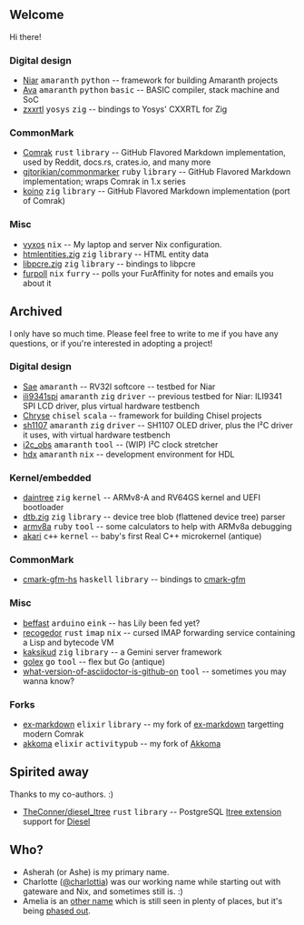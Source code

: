 ## Welcome

Hi there\!

### Digital design

* [Niar](https://github.com/kivikakk/niar) <kbd>amaranth</kbd> <kbd>python</kbd> -- framework for building Amaranth projects
* [Ava](https://sr.ht/~kivikakk/ava) <kbd>amaranth</kbd> <kbd>python</kbd> <kbd>basic</kbd> -- BASIC compiler, stack machine and SoC
* [zxxrtl](https://github.com/kivikakk/zxxrtl) <kbd>yosys</kbd> <kbd>zig</kbd> -- bindings to Yosys' CXXRTL for Zig
### CommonMark

* [Comrak](https://github.com/kivikakk/comrak) <kbd>rust</kbd> <kbd>library</kbd> -- GitHub Flavored Markdown implementation, used by Reddit, docs.rs, crates.io, and many more
* [gjtorikian/commonmarker](https://github.com/gjtorikian/commonmarker) <kbd>ruby</kbd> <kbd>library</kbd> -- GitHub Flavored Markdown implementation; wraps Comrak in 1.x series
* [koino](https://github.com/kivikakk/koino) <kbd>zig</kbd> <kbd>library</kbd> -- GitHub Flavored Markdown implementation (port of Comrak)
### Misc

* [vyxos](https://github.com/kivikakk/vyxos) <kbd>nix</kbd> -- My laptop and server Nix configuration.
* [htmlentities.zig](https://github.com/kivikakk/htmlentities.zig) <kbd>zig</kbd> <kbd>library</kbd> -- HTML entity data
* [libpcre.zig](https://github.com/kivikakk/libpcre.zig) <kbd>zig</kbd> <kbd>library</kbd> -- bindings to libpcre
* [furpoll](https://github.com/kivikakk/furpoll) <kbd>nix</kbd> <kbd>furry</kbd> -- polls your FurAffinity for notes and emails you about it
## Archived

I only have so much time. Please feel free to write to me if you have any questions, or if you're interested in adopting a project\!

### Digital design

* [Sae](https://github.com/kivikakk/sae) <kbd>amaranth</kbd> -- RV32I softcore -- testbed for Niar
* [ili9341spi](https://github.com/kivikakk/ili9341spi) <kbd>amaranth</kbd> <kbd>zig</kbd> <kbd>driver</kbd> -- previous testbed for Niar: ILI9341 SPI LCD driver, plus virtual hardware testbench
* [Chryse](https://github.com/kivikakk/chryse) <kbd>chisel</kbd> <kbd>scala</kbd> -- framework for building Chisel projects
* [sh1107](https://github.com/kivikakk/sh1107) <kbd>amaranth</kbd> <kbd>zig</kbd> <kbd>driver</kbd> -- SH1107 OLED driver, plus the I²C driver it uses, with virtual hardware testbench
* [i2c\_obs](https://github.com/kivikakk/i2c_obs) <kbd>amaranth</kbd> <kbd>tool</kbd> -- (WIP) I²C clock stretcher
* [hdx](https://github.com/kivikakk/hdx) <kbd>amaranth</kbd> <kbd>nix</kbd> -- development environment for HDL
### Kernel/embedded

* [daintree](https://github.com/kivikakk/daintree) <kbd>zig</kbd> <kbd>kernel</kbd> -- ARMv8-A and RV64GS kernel and UEFI bootloader
* [dtb.zig](https://github.com/kivikakk/dtb.zig) <kbd>zig</kbd> <kbd>library</kbd> -- device tree blob (flattened device tree) parser
* [armv8a](https://github.com/kivikakk/armv8a) <kbd>ruby</kbd> <kbd>tool</kbd> -- some calculators to help with ARMv8a debugging
* [akari](https://github.com/kivikakk/akari) <kbd>c++</kbd> <kbd>kernel</kbd> -- baby's first Real C++ microkernel (antique)
### CommonMark

* [cmark-gfm-hs](https://github.com/kivikakk/cmark-gfm-hs) <kbd>haskell</kbd> <kbd>library</kbd> -- bindings to [cmark-gfm](https://github.com/github/cmark-gfm)
### Misc

* [beffast](https://github.com/kivikakk/beffast) <kbd>arduino</kbd> <kbd>eink</kbd> -- has Lily been fed yet?
* [recogedor](https://github.com/kivikakk/recogedor) <kbd>rust</kbd> <kbd>imap</kbd> <kbd>nix</kbd> -- cursed IMAP forwarding service containing a Lisp and bytecode VM
* [kaksikud](https://github.com/kivikakk/kaksikud) <kbd>zig</kbd> <kbd>library</kbd> -- a Gemini server framework
* [golex](https://github.com/kivikakk/golex) <kbd>go</kbd> <kbd>tool</kbd> -- flex but Go (antique)
* [what-version-of-asciidoctor-is-github-on](https://github.com/kivikakk/what-version-of-asciidoctor-is-github-on#readme) <kbd>tool</kbd> -- sometimes you may wanna know?
### Forks

* [ex-markdown](https://github.com/kivikakk/ex-markdown) <kbd>elixir</kbd> <kbd>library</kbd> -- my fork of [ex-markdown](https://gitlab.com/nathanfaucett/ex-markdown) targetting modern Comrak
* [akkoma](https://github.com/kivikakk/akkoma) <kbd>elixir</kbd> <kbd>activitypub</kbd> -- my fork of [Akkoma](https://akkoma.dev/AkkomaGang/akkoma/)
## Spirited away

Thanks to my co-authors. :)

* [TheConner/diesel\_ltree](https://github.com/TheConner/diesel_ltree) <kbd>rust</kbd> <kbd>library</kbd> -- PostgreSQL [ltree extension](https://www.postgresql.org/docs/current/ltree.html) support for [Diesel](https://diesel.rs/)
## Who?

* Asherah (or Ashe) is my primary name.
* Charlotte ([@charlottia](https://github.com/charlottia)) was our working name while starting out
  with gateware and Nix, and sometimes still is. :)
* Amelia is an [other name](https://kivikakk.ee/eesti/2024/04/29/naming/) which is still seen in plenty of places, but it's being [phased out](https://kivikakk.ee/eesti/2024/05/01/volbrip%C3%A4ev/).
